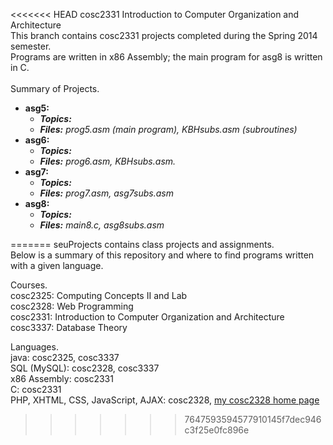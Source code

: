 <<<<<<< HEAD
cosc2331 Introduction to Computer Organization and Architecture<br />
This branch contains cosc2331 projects completed during the Spring 2014 semester.<br />
Programs are written in x86 Assembly; the main program for asg8 is written in C.<br />
<br />
Summary of Projects.<br />
<ul>
<li><strong>asg5:</strong> <br />
<ul><em>
<li><strong>Topics:</strong> </li>
<li><strong>Files:</strong> prog5.asm (main program), KBHsubs.asm (subroutines)</li>
</em></ul>
<li><strong>asg6:</strong> <br />
<ul><em>
<li><strong>Topics:</strong> </li>
<li><strong>Files:</strong> prog6.asm, KBHsubs.asm.</li>
</em></ul>
</li>
<li><strong>asg7:</strong><br />
<ul><em>
<li><strong>Topics:</strong> </li>
<li><strong>Files:</strong> prog7.asm, asg7subs.asm</li>
</em></ul>
</li>
<li><strong>asg8:</strong>
<ul><em>
<li><strong>Topics:</strong> </li>
<li><strong>Files:</strong> main8.c, asg8subs.asm</li>
</em></ul>
</li>
</ul>
=======
seuProjects contains class projects and assignments.<br />
Below is a summary of this repository and where to find programs written with a given language.<br />

Courses.<br />
cosc2325:  Computing Concepts II and Lab<br />
cosc2328:  Web Programming<br />
cosc2331:  Introduction to Computer Organization and Architecture<br />
cosc3337:  Database Theory<br />

Languages.<br />
java:  cosc2325, cosc3337<br />
SQL (MySQL):  cosc2328, cosc3337<br />
x86 Assembly:  cosc2331<br />
C: cosc2331<br />
PHP, XHTML, CSS, JavaScript, AJAX:  cosc2328, <a href = 'http://www.cs.stedwards.edu/~khamilt2/cosc2328'> my cosc2328 home page</a>
>>>>>>> 7647593594577910145f7dec946c3f25e0fc896e
